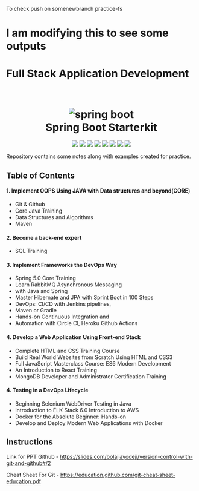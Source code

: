 To check push on somenewbranch  practice-fs


<h1>I am modifying this to see some outputs </h1>


# Full Stack Application Development 
<h1 align="center">
  <br>
  <a><img src="https://github.com/dheeraj-thedev/springboot-starterkit/blob/master/docs/images/spring-framework.png" alt="spring boot"></a>
  <br>
  Spring Boot Starterkit
  <br>
</h1>


<p align="center">
    <a alt="Java">
        <img src="https://img.shields.io/badge/Java-v1.8-orange.svg" />
    </a>
    <a alt="Spring Boot">
        <img src="https://img.shields.io/badge/Spring%20Boot-v2.1.3-brightgreen.svg" />
    </a>
    <a alt="Bootstrap">
        <img src="https://img.shields.io/badge/Bootstrap-v4.0.0-yellowgreen.svg">
    </a>
    <a alt="Material">
        <img src="https://img.shields.io/badge/Material%20Design-UI-orange.svg">  
    </a>      
    <a alt="Docker">
        <img src="https://img.shields.io/badge/Docker-v18-yellowgreen.svg" />
    </a>
    <a alt="Dependencies">
        <img src="https://img.shields.io/badge/dependencies-up%20to%20date-brightgreen.svg" />
    </a>
    <a alt="Contributions">
        <img src="https://img.shields.io/badge/contributions-welcome-orange.svg" />
    </a>
    <a alt="License">
        <img src="https://img.shields.io/badge/license-MIT-blue.svg" />
    </a>
</p>



Repository contains some notes along with examples created for practice.
## Table of Contents ##

#### 1. Implement OOPS Using JAVA with Data structures and beyond(CORE)

- Git & Github
- Core Java Training
- Data Structures and Algorithms
- Maven

#### 2. Become a back-end expert
- SQL Training

#### 3. Implement Frameworks the DevOps Way
- Spring 5.0 Core Training
- Learn RabbitMQ Asynchronous Messaging
- with Java and Spring
- Master Hibernate and JPA with Sprint Boot in 100 Steps
- DevOps: CI/CD with Jenkins pipelines,
- Maven or Gradle
- Hands-on Continuous Integration and
- Automation with Circle CI, Heroku Github Actions

#### 4. Develop a Web Application Using Front-end Stack
- Complete HTML and CSS Training Course
- Build Real World Websites from Scratch Using HTML and CSS3
- Full JavaScript Masterclass Course: ES6 Modern Development
- An Introduction to   React Training
- MongoDB Developer and Administrator Certification Training

#### 4. Testing in a DevOps Lifecycle
- Beginning Selenium WebDriver Testing in Java
- Introduction to ELK Stack 6.0 Introduction to AWS
- Docker for the Absolute Beginner: Hands-on
- Develop and Deploy Modern Web Applications with Docker


 





## Instructions 
Link for PPT Github -  https://slides.com/bolajiayodeji/version-control-with-git-and-github#/2

Cheat Sheet For Git - https://education.github.com/git-cheat-sheet-education.pdf

